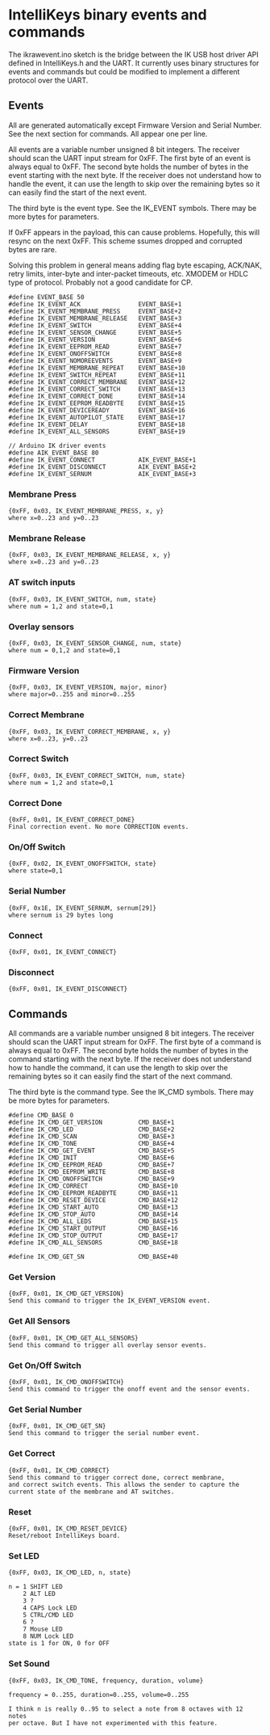 # IntelliKeys binary events and commands

The ikrawevent.ino sketch is the bridge between the IK USB host driver API
defined in IntelliKeys.h and the UART. It currently uses binary structures for
events and commands but could be modified to implement a different protocol
over the UART.

## Events

All are generated automatically except Firmware Version and Serial
Number. See the next section for commands. All appear one per line.

All events are a variable number unsigned 8 bit integers. The receiver should
scan the UART input stream for 0xFF. The first byte of an event is always equal
to 0xFF. The second byte holds the number of bytes in the event starting with
the next byte. If the receiver does not understand how to handle the event, it
can use the length to skip over the remaining bytes so it can easily find the
start of the next event.

The third byte is the event type. See the IK_EVENT symbols. There may be more
bytes for parameters.

If 0xFF appears in the payload, this can cause problems. Hopefully, this will
resync on the next 0xFF. This scheme ssumes dropped and corrupted bytes are
rare.

Solving this problem in general means adding flag byte escaping, ACK/NAK, retry
limits, inter-byte and inter-packet timeouts, etc. XMODEM or HDLC type of
protocol. Probably not a good candidate for CP.

```
#define EVENT_BASE 50
#define IK_EVENT_ACK                EVENT_BASE+1
#define IK_EVENT_MEMBRANE_PRESS     EVENT_BASE+2
#define IK_EVENT_MEMBRANE_RELEASE   EVENT_BASE+3
#define IK_EVENT_SWITCH             EVENT_BASE+4
#define IK_EVENT_SENSOR_CHANGE      EVENT_BASE+5
#define IK_EVENT_VERSION            EVENT_BASE+6
#define IK_EVENT_EEPROM_READ        EVENT_BASE+7
#define IK_EVENT_ONOFFSWITCH        EVENT_BASE+8
#define IK_EVENT_NOMOREEVENTS       EVENT_BASE+9
#define IK_EVENT_MEMBRANE_REPEAT    EVENT_BASE+10
#define IK_EVENT_SWITCH_REPEAT      EVENT_BASE+11
#define IK_EVENT_CORRECT_MEMBRANE   EVENT_BASE+12
#define IK_EVENT_CORRECT_SWITCH     EVENT_BASE+13
#define IK_EVENT_CORRECT_DONE       EVENT_BASE+14
#define IK_EVENT_EEPROM_READBYTE    EVENT_BASE+15
#define IK_EVENT_DEVICEREADY        EVENT_BASE+16
#define IK_EVENT_AUTOPILOT_STATE    EVENT_BASE+17
#define IK_EVENT_DELAY              EVENT_BASE+18
#define IK_EVENT_ALL_SENSORS        EVENT_BASE+19

// Arduino IK driver events
#define AIK_EVENT_BASE 80
#define IK_EVENT_CONNECT            AIK_EVENT_BASE+1
#define IK_EVENT_DISCONNECT         AIK_EVENT_BASE+2
#define IK_EVENT_SERNUM             AIK_EVENT_BASE+3
```

### Membrane Press
    {0xFF, 0x03, IK_EVENT_MEMBRANE_PRESS, x, y}
    where x=0..23 and y=0..23

### Membrane Release
    {0xFF, 0x03, IK_EVENT_MEMBRANE_RELEASE, x, y}
    where x=0..23 and y=0..23

### AT switch inputs
    {0xFF, 0x03, IK_EVENT_SWITCH, num, state}
    where num = 1,2 and state=0,1

### Overlay sensors
    {0xFF, 0x03, IK_EVENT_SENSOR_CHANGE, num, state}
    where num = 0,1,2 and state=0,1

### Firmware Version
    {0xFF, 0x03, IK_EVENT_VERSION, major, minor}
    where major=0..255 and minor=0..255

### Correct Membrane
    {0xFF, 0x03, IK_EVENT_CORRECT_MEMBRANE, x, y}
    where x=0..23, y=0..23

### Correct Switch
    {0xFF, 0x03, IK_EVENT_CORRECT_SWITCH, num, state}
    where num = 1,2 and state=0,1

### Correct Done
    {0xFF, 0x01, IK_EVENT_CORRECT_DONE}
    Final correction event. No more CORRECTION events.

### On/Off Switch
    {0xFF, 0x02, IK_EVENT_ONOFFSWITCH, state}
    where state=0,1

### Serial Number
    {0xFF, 0x1E, IK_EVENT_SERNUM, sernum[29]}
    where sernum is 29 bytes long

### Connect
    {0xFF, 0x01, IK_EVENT_CONNECT}

### Disconnect
    {0xFF, 0x01, IK_EVENT_DISCONNECT}

## Commands

All commands are a variable number unsigned 8 bit integers. The receiver should
scan the UART input stream for 0xFF. The first byte of a command is always
equal to 0xFF. The second byte holds the number of bytes in the command
starting with the next byte. If the receiver does not understand how to handle
the command, it can use the length to skip over the remaining bytes so it can
easily find the start of the next command.

The third byte is the command type. See the IK_CMD symbols. There may be more
bytes for parameters.

```
#define CMD_BASE 0
#define IK_CMD_GET_VERSION          CMD_BASE+1
#define IK_CMD_LED                  CMD_BASE+2
#define IK_CMD_SCAN                 CMD_BASE+3
#define IK_CMD_TONE                 CMD_BASE+4
#define IK_CMD_GET_EVENT            CMD_BASE+5
#define IK_CMD_INIT                 CMD_BASE+6
#define IK_CMD_EEPROM_READ          CMD_BASE+7
#define IK_CMD_EEPROM_WRITE         CMD_BASE+8
#define IK_CMD_ONOFFSWITCH          CMD_BASE+9
#define IK_CMD_CORRECT              CMD_BASE+10
#define IK_CMD_EEPROM_READBYTE      CMD_BASE+11
#define IK_CMD_RESET_DEVICE         CMD_BASE+12
#define IK_CMD_START_AUTO           CMD_BASE+13
#define IK_CMD_STOP_AUTO            CMD_BASE+14
#define IK_CMD_ALL_LEDS             CMD_BASE+15
#define IK_CMD_START_OUTPUT         CMD_BASE+16
#define IK_CMD_STOP_OUTPUT          CMD_BASE+17
#define IK_CMD_ALL_SENSORS          CMD_BASE+18

#define IK_CMD_GET_SN               CMD_BASE+40
```
### Get Version
    {0xFF, 0x01, IK_CMD_GET_VERSION}
    Send this command to trigger the IK_EVENT_VERSION event.

### Get All Sensors
    {0xFF, 0x01, IK_CMD_GET_ALL_SENSORS}
    Send this command to trigger all overlay sensor events.

### Get On/Off Switch
    {0xFF, 0x01, IK_CMD_ONOFFSWITCH}
    Send this command to trigger the onoff event and the sensor events.

### Get Serial Number
    {0xFF, 0x01, IK_CMD_GET_SN}
    Send this command to trigger the serial number event.

### Get Correct
    {0xFF, 0x01, IK_CMD_CORRECT}
    Send this command to trigger correct done, correct membrane,
    and correct switch events. This allows the sender to capture the
    current state of the membrane and AT switches.

### Reset
    {0xFF, 0x01, IK_CMD_RESET_DEVICE}
    Reset/reboot IntelliKeys board.

### Set LED
    {0xFF, 0x03, IK_CMD_LED, n, state}

    n = 1 SHIFT LED
        2 ALT LED
        3 ?
        4 CAPS Lock LED
        5 CTRL/CMD LED
        6 ?
        7 Mouse LED
        8 NUM Lock LED
    state is 1 for ON, 0 for OFF

### Set Sound
    {0xFF, 0x03, IK_CMD_TONE, frequency, duration, volume}

    frequency = 0..255, duration=0..255, volume=0..255

    I think n is really 0..95 to select a note from 8 octaves with 12 notes
    per octave. But I have not experimented with this feature.
